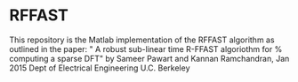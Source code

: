 # RFFAST
This repository is the Matlab implementation of the RFFAST algorithm as outlined in the  paper: " A robust sub-linear time R-FFAST algoriothm for  % computing a sparse DFT" by Sameer Pawart and Kannan Ramchandran, Jan 2015 Dept of Electrical Engineering U.C. Berkeley
